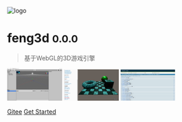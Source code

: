 ![logo](_media/favicon.ico)

# feng3d <small>0.0.0</small>

> 基于WebGL的3D游戏引擎

  [![](_images/editor.png)](http://feng3d.gitee.io/editor)  [![](_images/examples.png)](http://feng3d.gitee.io/examples)  [![](_images/tests.png)](http://feng3d.gitee.io/engine/tests)


[Gitee](https://gitee.com/feng3d/feng3d)
[Get Started](#feng3d)